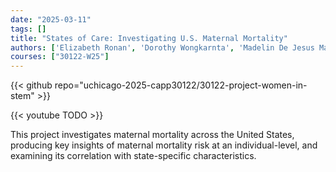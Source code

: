```yaml
---
date: "2025-03-11"
tags: []
title: "States of Care: Investigating U.S. Maternal Mortality"
authors: ['Elizabeth Ronan', 'Dorothy Wongkarnta', 'Madelin De Jesus Martinez', 'Alexandrea Harriott']
courses: ["30122-W25"]
---
```


{{< github repo="uchicago-2025-capp30122/30122-project-women-in-stem" >}}

{{< youtube TODO >}}

This project investigates maternal mortality across the United States, producing key insights of maternal mortality risk at an individual-level, and examining its correlation with state-specific characteristics.
